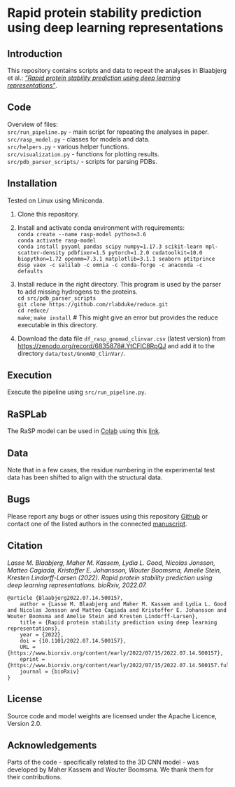 # Rapid protein stability prediction using deep learning representations

## Introduction
This repository contains scripts and data to repeat the analyses in Blaabjerg et al.:
[*"Rapid protein stability prediction using deep learning representations"*](https://www.biorxiv.org/content/10.1101/2022.07.14.500157v1).

## Code
Overview of files:<br>
`src/run_pipeline.py` - main script for repeating the analyses in paper.<br/>
`src/rasp_model.py` - classes for models and data.<br/>
`src/helpers.py` - various helper functions.<br/>
`src/visualization.py` - functions for plotting results.<br/>
`src/pdb_parser_scripts/` - scripts for parsing PDBs.<br/>

## Installation
Tested on Linux using Miniconda.

1. Clone this repository.

2. Install and activate conda environment with requirements:<br> 
`conda create --name rasp-model python=3.6`<br>
`conda activate rasp-model`<br>
`conda install pyyaml pandas scipy numpy=1.17.3 scikit-learn mpl-scatter-density pdbfixer=1.5 pytorch=1.2.0 cudatoolkit=10.0 biopython=1.72 openmm=7.3.1 matplotlib=3.1.1 seaborn ptitprince dssp vaex -c salilab -c omnia -c conda-forge -c anaconda -c defaults`

3. Install reduce in the right directory. This program is used by the parser to add missing hydrogens to the proteins.<br/>
`cd src/pdb_parser_scripts`<br/>
`git clone https://github.com/rlabduke/reduce.git` <br/>
`cd reduce/`<br/>
`make`; `make install` # This might give an error but provides the reduce executable in this directory.

4. Download the data file `df_rasp_gnomad_clinvar.csv` (latest version) from https://zenodo.org/record/6835878#.YtCFlC8RpQJ and add it to the directory `data/test/GnomAD_ClinVar/`.

## Execution
Execute the pipeline using `src/run_pipeline.py`.

## RaSPLab
The RaSP model can be used in [Colab](https://colab.research.google.com/) using this [link](https://colab.research.google.com/github/KULL-Centre/_2022_ML-ddG-Blaabjerg/blob/main/RaSPLab.ipynb).

## Data 
Note that in a few cases, the residue numbering in the experimental test data has been shifted to align with the structural data.

## Bugs
Please report any bugs or other issues using this repository [Github](https://github.com/KULL-Centre/_2022_ML-ddG-Blaabjerg) or contact one of the listed authors in the connected [manuscript](https://www.biorxiv.org/content/10.1101/2022.07.14.500157v1).

## Citation
*Lasse M. Blaabjerg, Maher M. Kassem, Lydia L. Good, Nicolas Jonsson, Matteo Cagiada, Kristoffer E. Johansson, Wouter Boomsma, Amelie Stein, Kresten Lindorff-Larsen (2022). Rapid protein stability prediction using deep learning representations. bioRxiv, 2022.07.*

```
@article {Blaabjerg2022.07.14.500157,
	author = {Lasse M. Blaabjerg and Maher M. Kassem and Lydia L. Good and Nicolas Jonsson and Matteo Cagiada and Kristoffer E. Johansson and Wouter Boomsma and Amelie Stein and Kresten Lindorff-Larsen},
	title = {Rapid protein stability prediction using deep learning representations},
	year = {2022},
	doi = {10.1101/2022.07.14.500157},
	URL = {https://www.biorxiv.org/content/early/2022/07/15/2022.07.14.500157},
	eprint = {https://www.biorxiv.org/content/early/2022/07/15/2022.07.14.500157.full.pdf},
	journal = {bioRxiv}
}
```

## License
Source code and model weights are licensed under the Apache Licence, Version 2.0.

## Acknowledgements
Parts of the code - specifically related to the 3D CNN model - was developed by Maher Kassem and Wouter Boomsma. We thank them for their contributions.


